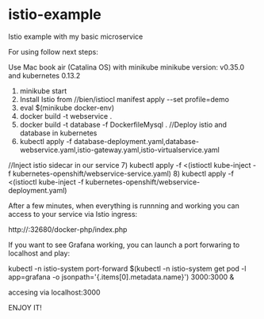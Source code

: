 # istio-example
Istio example with my basic microservice


For using follow next steps:


Use Mac book air (Catalina OS) with minikube minikube version: v0.35.0 and kubernetes 0.13.2

1) minikube start
2) Install Istio from /<istio folder>/bien/istiocl manifest apply --set profile=demo 
3) eval $(minikube docker-env)  
4) docker build -t webservice .
5) docker build -t database -f DockerfileMysql .
  //Deploy istio and database in kubernetes
6) kubectl apply -f database-deployment.yaml,database-webservice.yaml,istio-gateway.yaml,istio-virtualservice.yaml
  
  //Inject istio sidecar in our service
7) kubectl apply -f <(istioctl kube-inject -f kubernetes-openshift/webservice-service.yaml)
8) kubectl apply -f <(istioctl kube-inject -f kubernetes-openshift/webservice-deployment.yaml)

After a few minutes, when everything is runnning and working you can access to your service via Istio ingress:

http://<minikube ip>:32680/docker-php/index.php
  
If you want to see Grafana working, you can launch a port forwaring to localhost and play:

kubectl -n istio-system port-forward $(kubectl -n istio-system get pod -l app=grafana -o jsonpath='{.items[0].metadata.name}') 3000:3000 &

accesing via localhost:3000


ENJOY IT!
